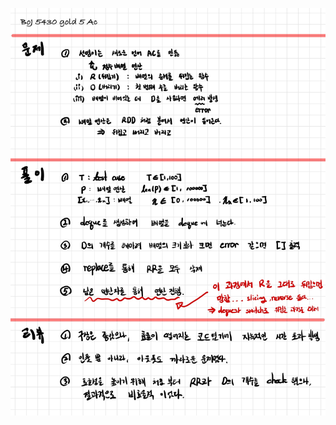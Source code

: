 

![B157A98F-C6CD-4378-9A37-5FDAA4CC15A0.jpeg](README_assets/b017b7aff02023317d7908bd5e72d5f57ed13d39.jpeg)

